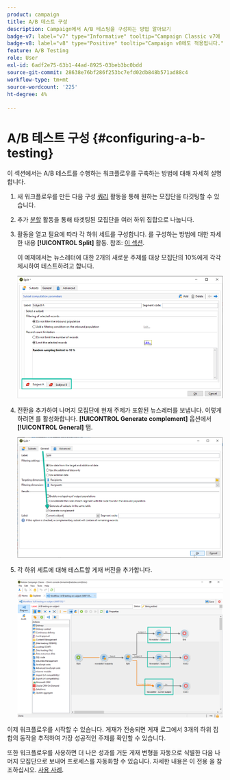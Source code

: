 ```yaml
---
product: campaign
title: A/B 테스트 구성
description: Campaign에서 A/B 테스팅을 구성하는 방법 알아보기
badge-v7: label="v7" type="Informative" tooltip="Campaign Classic v7에 적용"
badge-v8: label="v8" type="Positive" tooltip="Campaign v8에도 적용됩니다."
feature: A/B Testing
role: User
exl-id: 6adf2e75-63b1-44ad-8925-03beb3bc0bdd
source-git-commit: 28638e76bf286f253bc7efd02db848b571ad88c4
workflow-type: tm+mt
source-wordcount: '225'
ht-degree: 4%

---
```


# A/B 테스트 구성 {#configuring-a-b-testing}

이 섹션에서는 A/B 테스트를 수행하는 워크플로우를 구축하는 방법에 대해 자세히 설명합니다.

1. 새 워크플로우를 만든 다음 구성 [쿼리](../../workflow/using/query.md) 활동을 통해 원하는 모집단을 타깃팅할 수 있습니다.

1. 추가 [분할](../../workflow/using/split.md) 활동을 통해 타겟팅된 모집단을 여러 하위 집합으로 나눕니다.

1. 활동을 열고 필요에 따라 각 하위 세트를 구성합니다. 를 구성하는 방법에 대한 자세한 내용 **[!UICONTROL Split]** 활동. 참조: [이 섹션](../../workflow/using/split.md).

   이 예제에서는 뉴스레터에 대한 2개의 새로운 주제를 대상 모집단의 10%에게 각각 제시하여 테스트하려고 합니다.

   ![](assets/ab-testing-split.png)

1. 전환을 추가하여 나머지 모집단에 현재 주제가 포함된 뉴스레터를 보냅니다. 이렇게 하려면 를 활성화합니다. **[!UICONTROL Generate complement]** 옵션에서 **[!UICONTROL General]** 탭.

   ![](assets/ab-testing-complement.png)

1. 각 하위 세트에 대해 테스트할 게재 버전을 추가합니다.

   ![](assets/ab-testing-delivery.png)

이제 워크플로우를 시작할 수 있습니다. 게재가 전송되면 게재 로그에서 3개의 하위 집합의 동작을 추적하여 가장 성공적인 주제를 확인할 수 있습니다.

또한 워크플로우를 사용하면 더 나은 성과를 거둔 게재 변형을 자동으로 식별한 다음 나머지 모집단으로 보내어 프로세스를 자동화할 수 있습니다. 자세한 내용은 이 전용 을 참조하십시오. [사용 사례](a-b-testing-use-case.md).
